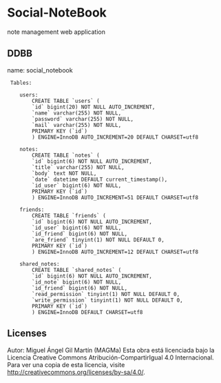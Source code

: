 # Social-NoteBook
 note management web application

 ## DDBB
  name: social_notebook
  
     Tables:

        users:
            CREATE TABLE `users` (
            `id` bigint(20) NOT NULL AUTO_INCREMENT,
            `name` varchar(255) NOT NULL,
            `password` varchar(255) NOT NULL,
            `mail` varchar(255) NOT NULL,
            PRIMARY KEY (`id`)
            ) ENGINE=InnoDB AUTO_INCREMENT=20 DEFAULT CHARSET=utf8

        notes:
            CREATE TABLE `notes` (
            `id` bigint(6) NOT NULL AUTO_INCREMENT,
            `title` varchar(255) NOT NULL,
            `body` text NOT NULL,
            `date` datetime DEFAULT current_timestamp(),
            `id_user` bigint(6) NOT NULL,
            PRIMARY KEY (`id`)
            ) ENGINE=InnoDB AUTO_INCREMENT=51 DEFAULT CHARSET=utf8

        friends:
            CREATE TABLE `friends` (
            `id` bigint(6) NOT NULL AUTO_INCREMENT,
            `id_user` bigint(6) NOT NULL,
            `id_friend` bigint(6) NOT NULL,
            `are_friend` tinyint(1) NOT NULL DEFAULT 0,
            PRIMARY KEY (`id`)
            ) ENGINE=InnoDB AUTO_INCREMENT=12 DEFAULT CHARSET=utf8

        shared_notes:
            CREATE TABLE `shared_notes` (
            `id` bigint(6) NOT NULL AUTO_INCREMENT,
            `id_note` bigint(6) NOT NULL,
            `id_friend` bigint(6) NOT NULL,
            `read_permission` tinyint(1) NOT NULL DEFAULT 0,
            `write_permission` tinyint(1) NOT NULL DEFAULT 0,
            PRIMARY KEY (`id`)
            ) ENGINE=InnoDB DEFAULT CHARSET=utf8

## Licenses


Autor: Miguel Ángel Gil Martín (MAGMa)
Esta obra está licenciada bajo la Licencia Creative Commons Atribución-CompartirIgual 4.0 
Internacional. Para ver una copia de esta licencia, 
visite http://creativecommons.org/licenses/by-sa/4.0/.


